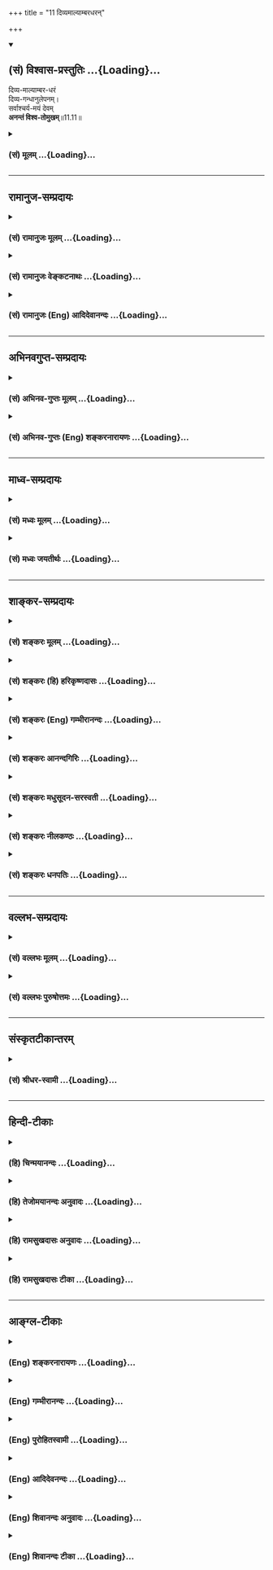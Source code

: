 +++
title = "11 दिव्यमाल्याम्बरधरन्"

+++
<div class="js_include" newlevelforh1="2" title="(सं) विश्वास-प्रस्तुतिः" unfilled url="/purANam_vaiShNavam/mahAbhAratam/06-bhIShma-parva/03-bhagavad-gItA-parva/saMskRtam/vishvAsa-prastutiH/11_vishva-rUpa-darshana/11_divyamAlyAmbaradh.md">
<details open><summary><h2>(सं) विश्वास-प्रस्तुतिः ...{Loading}...</h2></summary>

दिव्य-माल्याम्बर-धरं  
दिव्य-गन्धानुलेपनम्।  
सर्वाश्चर्य-मयं देवम्  
**अनन्तं विश्व-तोमुखम्**॥11.11॥
</details>
</div>
<div class="js_include collapsed" newlevelforh1="3" title="(सं) मूलम्" unfilled url="/purANam_vaiShNavam/mahAbhAratam/06-bhIShma-parva/03-bhagavad-gItA-parva/saMskRtam/mUlam/11_vishva-rUpa-darshana/11_divyamAlyAmbaradh.md">
<details><summary><h3>(सं) मूलम् ...{Loading}...</h3></summary>

दिव्यमाल्याम्बरधरं दिव्यगन्धानुलेपनम्।  
सर्वाश्चर्यमयं देवमनन्तं विश्वतोमुखम्।।11.11।।
</details>
</div>


_________________
## रामानुज-सम्प्रदायः
<div class="js_include collapsed" newlevelforh1="3" title="(सं) रामानुजः मूलम्" unfilled url="/purANam_vaiShNavam/mahAbhAratam/06-bhIShma-parva/03-bhagavad-gItA-parva/saMskRtam/rAmAnujaH/mUlam/11_vishva-rUpa-darshana/11_divyamAlyAmbaradh.md">
<details><summary><h3>(सं) रामानुजः मूलम् ...{Loading}...</h3></summary>

।।11.11।।**देवं** द्योतमानम् **अनन्तं** कालत्रयवर्तिनिखिलजगदाश्रयतया
देशकालपरिच्छेदानर्हं **विश्वतोमुखं** विश्वदिग्वर्तिमुखं
स्वोचितदिव्याम्बरगन्धमाल्याभरणायुधान्वितम्। ताम् एव देवशब्दनिर्दिष्टां
द्योतमानतां विशिनष्टि --

</details>
</div>
<div class="js_include collapsed" newlevelforh1="3" title="(सं) रामानुजः वेङ्कटनाथः" unfilled url="/purANam_vaiShNavam/mahAbhAratam/06-bhIShma-parva/03-bhagavad-gItA-parva/saMskRtam/rAmAnujaH/venkaTanAthaH/11_vishva-rUpa-darshana/11_divyamAlyAmbaradh.md">
<details><summary><h3>(सं) रामानुजः वेङ्कटनाथः ...{Loading}...</h3></summary>

।। 11.11वस्त्राभरणायुधेष्वनेकत्वं जातिवैचित्र्यादपि द्रष्टव्यम्।
नानाजातीयबहुवक्त्रयोगो हि श्रीविश्वरूपध्याने भगवच्छास्त्रेषु पठ्यते
अन्यथाऽनेकनयनत्वनिर्देशो निरर्थकः स्यात्; वक्त्रानेकत्वेनैव तत्सिद्धेः।
अनेकमद्भुतं दर्शनं यस्य तदनेकाद्भुतदर्शनम्; अनवधिकातिशयाश्चर्यतया
दृश्यमानमित्यर्थः। दिव्यत्वमप्राकृतत्वम्। सर्वाश्चर्यमयम्
आश्चर्यभूतसर्वतत्त्वाश्रयभूतमित्यर्थः। अत एवअनेकाद्भुतदर्शनम्
इत्यनेनापुनरुक्तिः। जगदेतन्महाश्चर्यं रूपं यस्य महात्मनः \[वि.पु.5।19।7\]
इत्यादि भाव्यम्।
देवशब्दस्यात्रानुपयुक्तजातिविशेषादिमात्रनिष्ठताव्युदासार्थं
विग्रहविशिष्टविषयत्वप्रदर्शनार्थं चद्योतमानमित्युक्तम्। आनन्त्यप्रकारं
तद्धेतुं चाह;निखिलेत्यादिना। कृत्स्नजगदाश्रयत्वस्य कण्ठोक्तत्वात्फलितं
कालत्रयवर्त्याश्रयत्वमपि। तदुभयफलितं देशकालपरिच्छेदानर्हत्वमत्र
यथासम्भवं विग्रहद्वारमद्वारकं च। आनन्त्यं तु स्वरूपगतम्।
विग्रहविशेषणवर्गमध्यवर्तित्वादनन्तशब्दोऽपि विग्रहविषयः। दृष्ट्वाद्भुतम्
\[11।20\] इत्यत्रअनन्तायामविस्तारमित्यद्भुतमत्युग्रम् इति रूपविषयमेव
वक्ष्यति। ततश्चात्यन्तपृथुत्वादिमात्रप्रदर्शने तात्पर्यमित्यन्ये।
एवंअनन्तायामविस्तारे इति वक्ष्यमाण एतदनुवादोऽपि निर्वाह्यः।
विश्वव्यापिनोऽप्यस्य विग्रहस्य शक्तिविशेषात्सर्वत्राप्रतिघातो युक्तः।
अष्टैश्वर्यशालिनां योगिनामपि भूमावुन्मज्जति निमज्जतीति
सिद्धिविशेषोऽभिधीयते। अतोऽस्य प्रकृत्यादिकृत्स्नजगदाश्रयत्वं वक्ष्यमाणं
नानुपपन्नम्। अत एवास्त्रभूषणरूपेण सर्वाश्रयत्वमिहोच्यत इत्येतदपि
नाशङ्कनीयम्; तत्रदेवदेवस्य शरीरं इत्यत्र
शरीरविशेषणतयाऽनन्तायामविस्तारत्वाद्युक्तेः। न च
वटपत्रशायिविग्रहवदधटितघटनाशक्त्या सूक्ष्मरूपेण वाऽल्पीयस्यपि
सर्वान्तर्भावप्रकाशनमित्यपि वाच्यम्; तथाऽनुक्तेस्तद्विपरीतोक्तेश्च। अतो
यथाश्रुत एवार्थः। एतच्चारम्भभाष्य एव अचिन्त्यशब्देन
स्थापितमिति। अनेकवक्त्र -- इत्युक्तमेवात्र विश्वतोमुखशब्देन विशेष्यत
इत्यभिप्रायेणाह -- विश्वदिग्वर्तिमुखमिति। साक्षाद्विग्रहविषयत्वात्
विश्वतश्चक्षुरुत विश्वतोमुखः \[ऋक्सं.4।7।27।1श्वे.उ.3।3यजुस्सं.17।19\]
इत्यादिष्विव नात्र सर्वत्र मुखशक्तियोगोऽपि विवक्षितः। सर्वत्र
मुखयुक्तमिति च परोक्तं (शं.) अयुक्तम्; पाणिपादादिषु मुखाभावादिति भावः।
अविशदविशदोपलम्भक्रमेण पाठक्रममनादृत्यदेवम् इत्यादिकं पूर्वं व्याख्यातम्।
स्वगताकारप्रतीतेः परस्ताद्धि पृथक्सिद्धद्रव्यविशिष्टताप्रतीतिः तथैव च
प्रदर्शनमुचितमित्यभिप्रायेणाम्बरादिकं पूर्वमुक्तमपि परस्ताद्दर्शितं --
स्वोचितेत्यादिना। अत्रापि पाठक्रमोल्लङ्घनेनाम्बरादिक्रमेण
निर्देशोऽन्तरङ्गत्वबहिरङ्गत्वतारतम्यप्रदर्शनाय। अत्रदर्शयामास इति
पूर्वेणान्वयः।  
  

</details>
</div>
<div class="js_include collapsed" newlevelforh1="3" title="(सं) रामानुजः (Eng) आदिदेवानन्दः" unfilled url="/purANam_vaiShNavam/mahAbhAratam/06-bhIShma-parva/03-bhagavad-gItA-parva/saMskRtam/rAmAnujaH/english/AdidevAnandaH/11_vishva-rUpa-darshana/11_divyamAlyAmbaradh.md">
<details><summary><h3>(सं) रामानुजः (Eng) आदिदेवानन्दः ...{Loading}...</h3></summary>

11.10 - 11.11 'Divyam' means resplendent. 'Anantam' (boundless) means
that form is not limited by time and space because of its being the
foundation of the entire universe in the past, present and future.
'Visvatomukham' means facing in all directions. This form is adorned
with divine raiments, perfumes, garlands, ornaments and weapons
appropriate to it. He explains the same resplendence expressed by the
term 'Divyam':

</details>
</div>


_________________
## अभिनवगुप्त-सम्प्रदायः
<div class="js_include collapsed" newlevelforh1="3" title="(सं) अभिनव-गुप्तः मूलम्" unfilled url="/purANam_vaiShNavam/mahAbhAratam/06-bhIShma-parva/03-bhagavad-gItA-parva/saMskRtam/abhinava-guptaH/mUlam/11_vishva-rUpa-darshana/11_divyamAlyAmbaradh.md">
<details><summary><h3>(सं) अभिनव-गुप्तः मूलम् ...{Loading}...</h3></summary>

।।11.11।। No commentary.  
  

</details>
</div>
<div class="js_include collapsed" newlevelforh1="3" title="(सं) अभिनव-गुप्तः (Eng) शङ्करनारायणः" unfilled url="/purANam_vaiShNavam/mahAbhAratam/06-bhIShma-parva/03-bhagavad-gItA-parva/saMskRtam/abhinava-guptaH/english/shankaranArAyaNaH/11_vishva-rUpa-darshana/11_divyamAlyAmbaradh.md">
<details><summary><h3>(सं) अभिनव-गुप्तः (Eng) शङ्करनारायणः ...{Loading}...</h3></summary>

11.11 Sri Abhinavagupta did not comment upon this sloka.

</details>
</div>


_________________
## माध्व-सम्प्रदायः
<div class="js_include collapsed" newlevelforh1="3" title="(सं) मध्वः मूलम्" unfilled url="/purANam_vaiShNavam/mahAbhAratam/06-bhIShma-parva/03-bhagavad-gItA-parva/saMskRtam/madhvaH/mUlam/11_vishva-rUpa-darshana/11_divyamAlyAmbaradh.md">
<details><summary><h3>(सं) मध्वः मूलम् ...{Loading}...</h3></summary>

।।11.11।। सर्वाश्चर्यमयं सर्वाश्चर्यात्मकम्।

</details>
</div>
<div class="js_include collapsed" newlevelforh1="3" title="(सं) मध्वः जयतीर्थः" unfilled url="/purANam_vaiShNavam/mahAbhAratam/06-bhIShma-parva/03-bhagavad-gItA-parva/saMskRtam/madhvaH/jayatIrthaH/11_vishva-rUpa-darshana/11_divyamAlyAmbaradh.md">
<details><summary><h3>(सं) मध्वः जयतीर्थः ...{Loading}...</h3></summary>

।।11.11।।**सर्वाश्चर्यमय**मिति केनचित्प्राचुर्यार्थो मयड्व्याख्यातः।
तदसत्; सर्वशब्देन गतार्थत्वादिति भावेनाह -- **सर्वे**ति।
मयटस्तादात्म्यार्थत्वे प्रमाणमुक्तमेव।

</details>
</div>


_________________
## शाङ्कर-सम्प्रदायः
<div class="js_include collapsed" newlevelforh1="3" title="(सं) शङ्करः मूलम्" unfilled url="/purANam_vaiShNavam/mahAbhAratam/06-bhIShma-parva/03-bhagavad-gItA-parva/saMskRtam/shankaraH/mUlam/11_vishva-rUpa-darshana/11_divyamAlyAmbaradh.md">
<details><summary><h3>(सं) शङ्करः मूलम् ...{Loading}...</h3></summary>

।।11.11।। --,**दिव्यमाल्याम्बरधरं** दिव्यानि माल्यानि पुष्पाणि अम्बराणि
वस्त्राणि **च** ध्रियन्ते येन ईश्वरेण तं दिव्यमाल्याम्बरधरम्;
दिव्यगन्धानुलेपनं **दिव्यं गन्धानुलेपनं** यस्य तं दिव्यगन्धानुलेपनम्;
**सर्वाश्चर्यमयं** सर्वाश्चर्यप्रायं **देवम् अनन्तं** न अस्य अन्तः अस्ति
इति अनन्तः तम्; **विश्वतोमुखं** सर्वतोमुखं सर्वभूतात्मभूतत्वात्; तं
दर्शयामास। अर्जुनः ददर्श इति वा अध्याह्रियते।। या पुनर्भगवतः विश्वरूपस्य
भाः; तस्या उपमा उच्यते --,

</details>
</div>
<div class="js_include collapsed" newlevelforh1="3" title="(सं) शङ्करः (हि) हरिकृष्णदासः" unfilled url="/purANam_vaiShNavam/mahAbhAratam/06-bhIShma-parva/03-bhagavad-gItA-parva/saMskRtam/shankaraH/hindI/harikRShNadAsaH/11_vishva-rUpa-darshana/11_divyamAlyAmbaradh.md">
<details><summary><h3>(सं) शङ्करः (हि) हरिकृष्णदासः ...{Loading}...</h3></summary>

।।11.11।। तथा --, जिस ईश्वरने दिव्य पुष्पमालाओं और वस्त्रोंको धारण कर
रक्खा है; जिसने दिव्य गन्धका अनुलेपन कर रक्खा है; जो समस्त आश्चर्यमय
दृश्योंसे युक्त है; जो सब भूतोंका आत्मा होनेके कारण सब ओर मुखवाला है तथा
जिसका अन्त नहीं है ऐसा अनन्त और दिव्य विराट्रूप भगवान्ने अर्जुनको
दिखलाया; इस प्रकार पूर्वश्लोकसे अन्वय कर लेना चाहिये अथवा अर्जुनने ऐसा
रूप देखा इस प्रकार अध्याहार कर लेना चाहिये।  
  
,

</details>
</div>
<div class="js_include collapsed" newlevelforh1="3" title="(सं) शङ्करः (Eng) गम्भीरानन्दः" unfilled url="/purANam_vaiShNavam/mahAbhAratam/06-bhIShma-parva/03-bhagavad-gItA-parva/saMskRtam/shankaraH/english/gambhIrAnandaH/11_vishva-rUpa-darshana/11_divyamAlyAmbaradh.md">
<details><summary><h3>(सं) शङ्करः (Eng) गम्भीरानन्दः ...{Loading}...</h3></summary>

11.11 Divya-malya-ambara-dharam, wearing heavenly garlands and
apparel-the God wearing celestial flowers and clothings;
divya-gandha-anulepanam, anointed with heavenly scents;
sarva-ascaryamayam, abounding in all kinds of wonder; devam,
resplendent; anantam, infinite, boundless; and visvato-mukham, with
faces everywhere-He being the Self of all beings. 'He showed (to
Arjuna)', or 'Arjuna saw', is to be supplied. An illustration is once
more being given of the effulgence of the Cosmic form of the Lord:

</details>
</div>
<div class="js_include collapsed" newlevelforh1="3" title="(सं) शङ्करः आनन्दगिरिः" unfilled url="/purANam_vaiShNavam/mahAbhAratam/06-bhIShma-parva/03-bhagavad-gItA-parva/saMskRtam/shankaraH/AnandagiriH/11_vishva-rUpa-darshana/11_divyamAlyAmbaradh.md">
<details><summary><h3>(सं) शङ्करः आनन्दगिरिः ...{Loading}...</h3></summary>

।।11.11।। उक्तरूपवन्तं भगवन्तं प्रकारान्तरेण विशिनष्टि --
**किञ्चेति।**अर्जुन इति अध्याहारेऽपि पदसंघटनासंभवात्।

</details>
</div>
<div class="js_include collapsed" newlevelforh1="3" title="(सं) शङ्करः मधुसूदन-सरस्वती" unfilled url="/purANam_vaiShNavam/mahAbhAratam/06-bhIShma-parva/03-bhagavad-gItA-parva/saMskRtam/shankaraH/madhusUdana-sarasvatI/11_vishva-rUpa-darshana/11_divyamAlyAmbaradh.md">
<details><summary><h3>(सं) शङ्करः मधुसूदन-सरस्वती ...{Loading}...</h3></summary>

।।11.11।। दिव्येति। दिव्यानि माल्यानि पुष्पमयानि रत्नमयानि च तथा
दिव्यान्यम्बराणि वस्त्राणि च ध्रियन्ते येन तद्दिव्यमाल्याम्बरधरं। दिव्यो
गन्धोऽस्येति दिव्यगन्धस्तदनुलेपनं यस्य तत्।
सर्वाश्चर्यमयमनेकाद्भुतप्रचुरं देवं द्योतनात्मकं अनन्तमपरिच्छिन्नं
विश्वतः सर्वतो मुखानि यस्मिन् तद्रूपं दर्शयामासेति पूर्वेण संबन्धः।
अर्जुनो ददर्शेत्यध्याहारो वा।

</details>
</div>
<div class="js_include collapsed" newlevelforh1="3" title="(सं) शङ्करः नीलकण्ठः" unfilled url="/purANam_vaiShNavam/mahAbhAratam/06-bhIShma-parva/03-bhagavad-gItA-parva/saMskRtam/shankaraH/nIlakaNThaH/11_vishva-rUpa-darshana/11_divyamAlyAmbaradh.md">
<details><summary><h3>(सं) शङ्करः नीलकण्ठः ...{Loading}...</h3></summary>

।।11.11।। विश्वतोमुखमिति पूर्वोक्तस्यएकत्वेन पृथक्त्वेन बहुधा
विश्वतोमुखम् इत्यस्यायं परामर्शः। अनन्तं सर्वतः परिच्छेदरहितम्।

</details>
</div>
<div class="js_include collapsed" newlevelforh1="3" title="(सं) शङ्करः धनपतिः" unfilled url="/purANam_vaiShNavam/mahAbhAratam/06-bhIShma-parva/03-bhagavad-gItA-parva/saMskRtam/shankaraH/dhanapatiH/11_vishva-rUpa-darshana/11_divyamAlyAmbaradh.md">
<details><summary><h3>(सं) शङ्करः धनपतिः ...{Loading}...</h3></summary>

।।11.11।। उक्तरुपवन्तं भगवन्तं विशिनष्टि। दिव्यानि पुष्पाणि वस्त्राणि
ध्रियन्ते येन तं दिव्यगन्धस्यानुलेपनं यस्य तं सर्वाश्चर्यप्रायं
देवमनन्तं सर्वभूतात्मकत्वात्सर्वतोमुखं दर्शयामासार्जुनो
ददर्शेत्यध्याहाहो वा। अत्र यद्यप्येतानि रुपविशेषणानि प्रतिभान्ति तथापि
देवशब्दस्येश्वरवाचकस्य विशेष्यत्वभिप्रेत्याचार्यैरित्थं व्याख्यातम्।

</details>
</div>


_________________
## वल्लभ-सम्प्रदायः
<div class="js_include collapsed" newlevelforh1="3" title="(सं) वल्लभः मूलम्" unfilled url="/purANam_vaiShNavam/mahAbhAratam/06-bhIShma-parva/03-bhagavad-gItA-parva/saMskRtam/vallabhaH/mUlam/11_vishva-rUpa-darshana/11_divyamAlyAmbaradh.md">
<details><summary><h3>(सं) वल्लभः मूलम् ...{Loading}...</h3></summary>

।।11.10 -- 11.11।। तच्च कीदृशमिति तच्छृणु -- अनेकवक्त्रनयनं
इत्यारभ्यविश्वतोमुखं इत्यन्तं रूपविशेषणानि। इदं च
महाकालपुरुषरूपवद्दर्शितं मर्यादामार्गपरैरुपास्यं सर्वतः पाणिपादं
चालौकिकमेतत्समष्टिभूतपुरुषस्वरूपभूतं कूटस्थं सर्वकारणकारणं
निर्गुणभूतमित्यवसेयम्। दिव्यमिति स्पष्टार्थः। अम्बरं छन्दोमायारूपं
किरीटाद्याभरणानि च पारमेष्ठ्यादिरूपाणि; आयुधानि पञ्चभूततत्त्वस्वरूपाणि;
इत्येवंविधं विश्वरूपं विश्वतोमुखं निरुपमतेजस्कं स्वं दर्शितम्।

</details>
</div>
<div class="js_include collapsed" newlevelforh1="3" title="(सं) वल्लभः पुरुषोत्तमः" unfilled url="/purANam_vaiShNavam/mahAbhAratam/06-bhIShma-parva/03-bhagavad-gItA-parva/saMskRtam/vallabhaH/puruShottamaH/11_vishva-rUpa-darshana/11_divyamAlyAmbaradh.md">
<details><summary><h3>(सं) वल्लभः पुरुषोत्तमः ...{Loading}...</h3></summary>

  
  
।।11.11।। दिव्यानि क्रीडोपयुक्तानि माल्यानि अम्बराणि बिभर्तीति तथा।
दिव्यः क्रीडोद्भूतो गन्धो यस्य तादृशमनुलेपनं यस्य तत्। सर्वाश्चर्यमयं
दुर्वितर्क्यं देवं सर्वपूज्यम्; अनन्तमपरिच्छन्नम् व्यापकम्। विश्वतोमुखं
सर्वं पश्यन्तं सर्वसन्मुखम्।  
  

</details>
</div>


_________________
## संस्कृतटीकान्तरम्
<div class="js_include collapsed" newlevelforh1="3" title="(सं) श्रीधर-स्वामी" unfilled url="/purANam_vaiShNavam/mahAbhAratam/06-bhIShma-parva/03-bhagavad-gItA-parva/saMskRtam/shrIdhara-svAmI/11_vishva-rUpa-darshana/11_divyamAlyAmbaradh.md">
<details><summary><h3>(सं) श्रीधर-स्वामी ...{Loading}...</h3></summary>

।।11.11।। किंच **-- दिव्येति।** दिव्यानि माल्याम्बराणि च धारयन्तीति तथा;
दिव्यो गन्धो यस्य तादृशमनुलेपनं यस्य तत्;
सर्वाश्चर्यमयमनेकाश्चर्यप्रायम्; देवं द्योतनात्मकम्; अनन्तमपरिच्छिन्नम्;
विश्वतः सर्वतो मुखानि यस्मिंस्तत्।

</details>
</div>


_________________
## हिन्दी-टीकाः
<div class="js_include collapsed" newlevelforh1="3" title="(हि) चिन्मयानन्दः" unfilled url="/purANam_vaiShNavam/mahAbhAratam/06-bhIShma-parva/03-bhagavad-gItA-parva/hindI/chinmayAnandaH/11_vishva-rUpa-darshana/11_divyamAlyAmbaradh.md">
<details><summary><h3>(हि) चिन्मयानन्दः ...{Loading}...</h3></summary>

।।11.11।। जब कोई चित्रकार अपने कलात्मक विचार को रंगों के माध्यम से
व्यक्त करने का प्रयत्न करता है; तो वह प्रारम्भ में एक पट्ट पर अपने
विषयवस्तु की अस्पष्ट रूपरेखा खींचता है। तत्पश्चात्; एकएक इंच में वह
रंगों को भर कर चित्र को और अधिक स्पष्ट करता जाता है। अन्त में वह चित्र
उस चित्रकार के सन्देश का गीत गाते हुये प्रतीत होता है। इसी प्रकार;
साहित्य के कुशल चित्रकार व्यासजी के द्वारा चित्रित इस शब्दचित्र का यह
श्लोक संजय के शब्दों में भगवान् के विश्वरूप की रूपरेखा खींचता है। संजय के
समक्ष जो दृश्य प्रस्तुत हुआ है; वह सामान्य बुद्धि के पुरुष के द्वारा
सरलता से ग्रहण करने योग्य कदापि नहीं कहा जा सकता। इस वैभवपूर्ण एवं
शक्तिशाली दृश्य को देखकर सामान्य पुरुष तो भय और विस्मय से भौचक्का ही रह
जायेगा। सम्पूर्ण ब्रह्माण्ड कोई मन के द्वारा कल्पना किया जाने योग्य विषय
नहीं है और न ही बुद्धि उसको ग्रहण कर सकती है। इसलिए; जब गीतोपदेश के मध्य
यह दृश्य उपस्थित हो जाता है; तब संजय भी वर्णन करते हुए कुछ हकलाने लगता
है। दिव्य माला और वस्त्रों को धारण किये हुए; दिव्य गन्ध का लेपन किये हुए;
सर्वाश्चर्यमय; विश्वतोमुख भगवान् इत्यादि शब्द चित्रकार के उन वक्र
चिह्नों के प्रतीक हैं जिनके लगाने पर विराट् रूप का चित्र उसकी रूपरेखा
में पूर्ण होता है। संजय आगे वर्णन करता है

</details>
</div>
<div class="js_include collapsed" newlevelforh1="3" title="(हि) तेजोमयानन्दः अनुवादः" unfilled url="/purANam_vaiShNavam/mahAbhAratam/06-bhIShma-parva/03-bhagavad-gItA-parva/hindI/tejomayAnandaH/anuvAdaH/11_vishva-rUpa-darshana/11_divyamAlyAmbaradh.md">
<details><summary><h3>(हि) तेजोमयानन्दः अनुवादः ...{Loading}...</h3></summary>

।।11.11।। दिव्य माला और वस्त्रों को धारण किये हुये और दिव्य गन्ध का लेपन
किये हुये एवं समस्त प्रकार के आश्चर्यों से युक्त अनन्त, विश्वतोमुख
(विराट् स्वरूप) परम देव (को अर्जुन ने देखा)।।

</details>
</div>
<div class="js_include collapsed" newlevelforh1="3" title="(हि) रामसुखदासः अनुवादः" unfilled url="/purANam_vaiShNavam/mahAbhAratam/06-bhIShma-parva/03-bhagavad-gItA-parva/hindI/rAmasukhadAsaH/anuvAdaH/11_vishva-rUpa-darshana/11_divyamAlyAmbaradh.md">
<details><summary><h3>(हि) रामसुखदासः अनुवादः ...{Loading}...</h3></summary>

।।11.10 -- 11.11।। जिसके अनेक मुख और नेत्र हैं, अनेक तहरके अद्भुत दर्शन
हैं, अनेक दिव्य आभूषण हैं, हाथोंमें उठाये हुए अनेक दिव्य आयुध हैं तथा
जिनके गलेमें दिव्य मालाएँ हैं, जो दिव्य वस्त्र पहने हुए हैं, जिनके ललाट
तथा शरीरपर दिव्य चन्दन, कुंकुम आदि लगा हुआ है, ऐसे सम्पूर्ण आश्चर्यमय,
अनन्त रूपोंवाले तथा चारों तरफ मुखवाले देव-(अपने दिव्य स्वरूप-) को भगवान्
ने दिखाया।

</details>
</div>
<div class="js_include collapsed" newlevelforh1="3" title="(हि) रामसुखदासः टीका" unfilled url="/purANam_vaiShNavam/mahAbhAratam/06-bhIShma-parva/03-bhagavad-gItA-parva/hindI/rAmasukhadAsaH/TIkA/11_vishva-rUpa-darshana/11_divyamAlyAmbaradh.md">
<details><summary><h3>(हि) रामसुखदासः टीका ...{Loading}...</h3></summary>

।।11.11।।***व्याख्या--*'अनेकवक्त्रनयनम्'--**विराट्रूपसे प्रकट हुए
भगवान्के जितने मुख और नेत्र दीख रहे हैं, वे सब-के-सब दिव्य हैं।
विराट्रूपमें जितने प्राणी दीख रहे हैं, उनके मुख, नेत्र, हाथ, पैर आदि
सब-के-सब अङ्ग विराट्रूप भगवान्के हैं। कारण कि भगवान् स्वयं ही
विराट्रूपसे प्रकट हुए हैं।

</details>
</div>


_________________
## आङ्ग्ल-टीकाः
<div class="js_include collapsed" newlevelforh1="3" title="(Eng) शङ्करनारायणः" unfilled url="/purANam_vaiShNavam/mahAbhAratam/06-bhIShma-parva/03-bhagavad-gItA-parva/english/shankaranArAyaNaH/11_vishva-rUpa-darshana/11_divyamAlyAmbaradh.md">
<details><summary><h3>(Eng) शङ्करनारायणः ...{Loading}...</h3></summary>

11.11. That wears heavenly garlands and garments; has the unguent of
heavenly sandal paste; it is all wonderful, shining (or godly),
infinite; and it has faces in all directions.

</details>
</div>
<div class="js_include collapsed" newlevelforh1="3" title="(Eng) गम्भीरानन्दः" unfilled url="/purANam_vaiShNavam/mahAbhAratam/06-bhIShma-parva/03-bhagavad-gItA-parva/english/gambhIrAnandaH/11_vishva-rUpa-darshana/11_divyamAlyAmbaradh.md">
<details><summary><h3>(Eng) गम्भीरानन्दः ...{Loading}...</h3></summary>

11.11 Wearing heavenly garlands and apparel, anointed with heavenly
scents, abounding in all kinds of wonder, resplendent, infinite, and
with faces everywhere.

</details>
</div>
<div class="js_include collapsed" newlevelforh1="3" title="(Eng) पुरोहितस्वामी" unfilled url="/purANam_vaiShNavam/mahAbhAratam/06-bhIShma-parva/03-bhagavad-gItA-parva/english/purohitasvAmI/11_vishva-rUpa-darshana/11_divyamAlyAmbaradh.md">
<details><summary><h3>(Eng) पुरोहितस्वामी ...{Loading}...</h3></summary>

11.11 Crowned with heavenly garlands, clothed in shining garments,
anointed with divine unctions, He showed Himself as the Resplendent One,
Marvellous, Boundless, Omnipresent.

</details>
</div>
<div class="js_include collapsed" newlevelforh1="3" title="(Eng) आदिदेवनन्दः" unfilled url="/purANam_vaiShNavam/mahAbhAratam/06-bhIShma-parva/03-bhagavad-gItA-parva/english/AdidevanandaH/11_vishva-rUpa-darshana/11_divyamAlyAmbaradh.md">
<details><summary><h3>(Eng) आदिदेवनन्दः ...{Loading}...</h3></summary>

11.11 Wearing celestial garlands and raiments, anointed with divine
perfumes, full of all wonders, resplendent, boundless and facing all
directions.

</details>
</div>
<div class="js_include collapsed" newlevelforh1="3" title="(Eng) शिवानन्दः अनुवादः" unfilled url="/purANam_vaiShNavam/mahAbhAratam/06-bhIShma-parva/03-bhagavad-gItA-parva/english/shivAnandaH/anuvAdaH/11_vishva-rUpa-darshana/11_divyamAlyAmbaradh.md">
<details><summary><h3>(Eng) शिवानन्दः अनुवादः ...{Loading}...</h3></summary>

11.11 Wearing divine garlands (necklaces) and apparel, anointed with
divine unguents, the all-wonderful, resplendent (Being) endless with
faces on all sides.

</details>
</div>
<div class="js_include collapsed" newlevelforh1="3" title="(Eng) शिवानन्दः टीका" unfilled url="/purANam_vaiShNavam/mahAbhAratam/06-bhIShma-parva/03-bhagavad-gItA-parva/english/shivAnandaH/TIkA/11_vishva-rUpa-darshana/11_divyamAlyAmbaradh.md">
<details><summary><h3>(Eng) शिवानन्दः टीका ...{Loading}...</h3></summary>

11.11 दिव्यमाल्याम्बरधरम् wearing divine garlands (necklaces) and
apparel; दिव्यगन्धानुलेपनम् anointed with divine unguents;
सर्वाश्चर्यमयम् the allwonderful; देवम् resplendent; अनन्तम् endless;
विश्वतोमुखम् with faces on all sides.Commentary Visvatomukham With faces
on all sides; as He is the Self of all beings.Devam God. Also means
resplendent.Anantam Endless. He Who is free from the three kinds of
limitations; viz.; DesaKalaVastuPariccheda (limitations of space; time;
and thing respectively) is Anantam. He is Brahman. This philosophical
concept is explained below.The pot is here. This is spacelimitatio. The
pot is now here. This is timelimitation. The pot is not a cloth. This is
thing(material) limitation. There is saffron in Kashmir only. This is
limitation of space and thing. You can have apples only in September.
This is limitation of time and thing. But Brahman is everywhere; as It
is allpervading. It exists in the past; the present and the future. It
dwells in all parts. Hence It is beyond these three limitations. It is
therefore endless.

</details>
</div>
